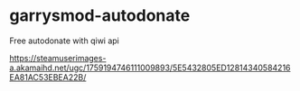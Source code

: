 # garrysmod-autodonate
Free autodonate with qiwi api

https://steamuserimages-a.akamaihd.net/ugc/1759194746111009893/5E5432805ED12814340584216EA81AC53EBEA22B/
